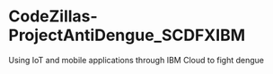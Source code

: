 # CodeZillas-ProjectAntiDengue_SCDFXIBM
Using IoT and mobile applications through IBM Cloud to fight dengue
